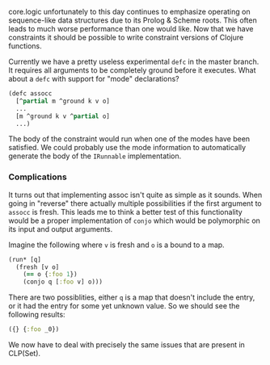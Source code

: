 core.logic unfortunately to this day continues to emphasize operating on sequence-like data structures due to its Prolog & Scheme roots. This often leads to much worse performance than one would like. Now that we have constraints it should be possible to write constraint versions of Clojure functions.

Currently we have a pretty useless experimental `defc` in the master branch. It requires all arguments to be completely ground before it executes. What about a `defc` with support for "mode" declarations?

```clj
(defc assocc
  [^partial m ^ground k v o]
  ...
  [m ^ground k v ^partial o]
  ...)
```

The body of the constraint would run when one of the modes have been satisfied. We could probably use the mode information to automatically generate the body of the `IRunnable` implementation.

### Complications

It turns out that implementing assoc isn't quite as simple as it sounds. When going in "reverse" there actually multiple possibilities if the first argument to `assocc` is fresh. This leads me to think a better test of this functionality would be a proper implementation of `conjo` which would be polymorphic on its input and output arguments.

Imagine the following where `v` is fresh and `o` is a bound to a map.

```clj
(run* [q]
  (fresh [v o]
    (== o {:foo 1})
    (conjo q [:foo v] o)))
```

There are two possiblities, either `q` is a map that doesn't include the entry, or it had the entry for some yet unknown value. So we should see the following results:

```clj
({} {:foo _0})
```

We now have to deal with precisely the same issues that are present in CLP(Set).

